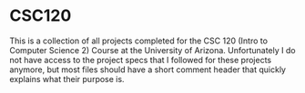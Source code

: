# CSC120
This is a collection of all projects completed for the CSC 120 (Intro to Computer Science 2) Course at the University of Arizona.
Unfortunately I do not have access to the project specs that I followed for these projects anymore, but most files should have a short comment header that quickly explains what their purpose is.
